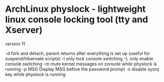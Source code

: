 # ArchLinux physlock - lightweight linux console locking tool (tty and Xserver)

version 11

-d	fork and detach, parent returns after everything is set up
	(useful for suspend/hibernate scripts)
-l	only lock console switching
-L	only enable console switching
-m	mute kernel messages on console while physlock is running
-p MSG	Display MSG before the password prompt
-s	disable sysrq key while physlock is running
